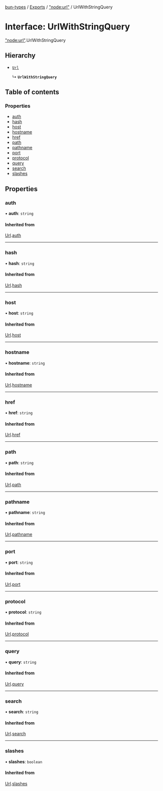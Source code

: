 [bun-types](https://github.com/oven-sh/bun-types/blob/master/api-docs/README.md) / [Exports](https://github.com/oven-sh/bun-types/blob/master/api-docs/modules.md) / ["node:url"](https://github.com/oven-sh/bun-types/blob/master/api-docs/modules/node_url_.md) / UrlWithStringQuery

# Interface: UrlWithStringQuery

["node:url"](https://github.com/oven-sh/bun-types/blob/master/api-docs/modules/node_url_.md).UrlWithStringQuery

## Hierarchy

- [`Url`](https://github.com/oven-sh/bun-types/blob/master/api-docs/interfaces/url_.Url-1.md)

  ↳ **`UrlWithStringQuery`**

## Table of contents

### Properties

- [auth](https://github.com/oven-sh/bun-types/blob/master/api-docs/interfaces/node_url_.UrlWithStringQuery.md#auth)
- [hash](https://github.com/oven-sh/bun-types/blob/master/api-docs/interfaces/node_url_.UrlWithStringQuery.md#hash)
- [host](https://github.com/oven-sh/bun-types/blob/master/api-docs/interfaces/node_url_.UrlWithStringQuery.md#host)
- [hostname](https://github.com/oven-sh/bun-types/blob/master/api-docs/interfaces/node_url_.UrlWithStringQuery.md#hostname)
- [href](https://github.com/oven-sh/bun-types/blob/master/api-docs/interfaces/node_url_.UrlWithStringQuery.md#href)
- [path](https://github.com/oven-sh/bun-types/blob/master/api-docs/interfaces/node_url_.UrlWithStringQuery.md#path)
- [pathname](https://github.com/oven-sh/bun-types/blob/master/api-docs/interfaces/node_url_.UrlWithStringQuery.md#pathname)
- [port](https://github.com/oven-sh/bun-types/blob/master/api-docs/interfaces/node_url_.UrlWithStringQuery.md#port)
- [protocol](https://github.com/oven-sh/bun-types/blob/master/api-docs/interfaces/node_url_.UrlWithStringQuery.md#protocol)
- [query](https://github.com/oven-sh/bun-types/blob/master/api-docs/interfaces/node_url_.UrlWithStringQuery.md#query)
- [search](https://github.com/oven-sh/bun-types/blob/master/api-docs/interfaces/node_url_.UrlWithStringQuery.md#search)
- [slashes](https://github.com/oven-sh/bun-types/blob/master/api-docs/interfaces/node_url_.UrlWithStringQuery.md#slashes)

## Properties

### auth

• **auth**: `string`

#### Inherited from

[Url](https://github.com/oven-sh/bun-types/blob/master/api-docs/interfaces/url_.Url-1.md).[auth](https://github.com/oven-sh/bun-types/blob/master/api-docs/interfaces/url_.Url-1.md#auth)

___

### hash

• **hash**: `string`

#### Inherited from

[Url](https://github.com/oven-sh/bun-types/blob/master/api-docs/interfaces/url_.Url-1.md).[hash](https://github.com/oven-sh/bun-types/blob/master/api-docs/interfaces/url_.Url-1.md#hash)

___

### host

• **host**: `string`

#### Inherited from

[Url](https://github.com/oven-sh/bun-types/blob/master/api-docs/interfaces/url_.Url-1.md).[host](https://github.com/oven-sh/bun-types/blob/master/api-docs/interfaces/url_.Url-1.md#host)

___

### hostname

• **hostname**: `string`

#### Inherited from

[Url](https://github.com/oven-sh/bun-types/blob/master/api-docs/interfaces/url_.Url-1.md).[hostname](https://github.com/oven-sh/bun-types/blob/master/api-docs/interfaces/url_.Url-1.md#hostname)

___

### href

• **href**: `string`

#### Inherited from

[Url](https://github.com/oven-sh/bun-types/blob/master/api-docs/interfaces/url_.Url-1.md).[href](https://github.com/oven-sh/bun-types/blob/master/api-docs/interfaces/url_.Url-1.md#href)

___

### path

• **path**: `string`

#### Inherited from

[Url](https://github.com/oven-sh/bun-types/blob/master/api-docs/interfaces/url_.Url-1.md).[path](https://github.com/oven-sh/bun-types/blob/master/api-docs/interfaces/url_.Url-1.md#path)

___

### pathname

• **pathname**: `string`

#### Inherited from

[Url](https://github.com/oven-sh/bun-types/blob/master/api-docs/interfaces/url_.Url-1.md).[pathname](https://github.com/oven-sh/bun-types/blob/master/api-docs/interfaces/url_.Url-1.md#pathname)

___

### port

• **port**: `string`

#### Inherited from

[Url](https://github.com/oven-sh/bun-types/blob/master/api-docs/interfaces/url_.Url-1.md).[port](https://github.com/oven-sh/bun-types/blob/master/api-docs/interfaces/url_.Url-1.md#port)

___

### protocol

• **protocol**: `string`

#### Inherited from

[Url](https://github.com/oven-sh/bun-types/blob/master/api-docs/interfaces/url_.Url-1.md).[protocol](https://github.com/oven-sh/bun-types/blob/master/api-docs/interfaces/url_.Url-1.md#protocol)

___

### query

• **query**: `string`

#### Inherited from

[Url](https://github.com/oven-sh/bun-types/blob/master/api-docs/interfaces/url_.Url-1.md).[query](https://github.com/oven-sh/bun-types/blob/master/api-docs/interfaces/url_.Url-1.md#query)

___

### search

• **search**: `string`

#### Inherited from

[Url](https://github.com/oven-sh/bun-types/blob/master/api-docs/interfaces/url_.Url-1.md).[search](https://github.com/oven-sh/bun-types/blob/master/api-docs/interfaces/url_.Url-1.md#search)

___

### slashes

• **slashes**: `boolean`

#### Inherited from

[Url](https://github.com/oven-sh/bun-types/blob/master/api-docs/interfaces/url_.Url-1.md).[slashes](https://github.com/oven-sh/bun-types/blob/master/api-docs/interfaces/url_.Url-1.md#slashes)
